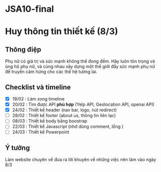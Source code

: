 # JSA10-final

# Huy thông tin thiết kế (8/3)

## Thông điệp
Phụ nữ có giá trị và sức mạnh không thể đong đếm.
Hãy luôn tôn trọng và ủng hộ phụ nữ, và cùng nhau
xây dựng một thế giới đầy sức mạnh phụ nữ để truyền
cảm hứng cho các thế hệ tương lai.

## Checklist và timeline
- [X] 19/02 : Làm xong timeline
- [X] 20/02 : Tìm được API **phù hợp** (Yelp API, Geolocation API, openai API)
- [x] 24/02 : Thiết kế header (nav bar, logo, nút redirect)
- [ ] 28/02 : Thiết kế footer (about us, thông tin liên lạc)
- [ ] 08/03 : Thiết kế body bằng boostrap
- [ ] 22/03 : Thiết kế Javascript (nhớ dùng comment, lồng )
- [ ] 24/03 : Thiết kế Powerpoint

## Ý tưởng
Làm website chuyên về đưa ra lời khuyên về những việc nên làm vào ngày 8/3
